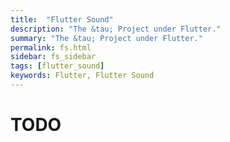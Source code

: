 ```yaml
---
title:  "Flutter Sound"
description: "The &tau; Project under Flutter."
summary: "The &tau; Project under Flutter."
permalink: fs.html
sidebar: fs_sidebar
tags: [flutter_sound]
keywords: Flutter, Flutter Sound
---
```

# TODO

